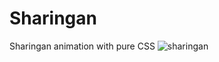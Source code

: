 # Sharingan
Sharingan animation with pure CSS
![sharingan](https://user-images.githubusercontent.com/86896365/149698653-8af2a242-470b-4205-a27b-2e7bc0a64146.png)
